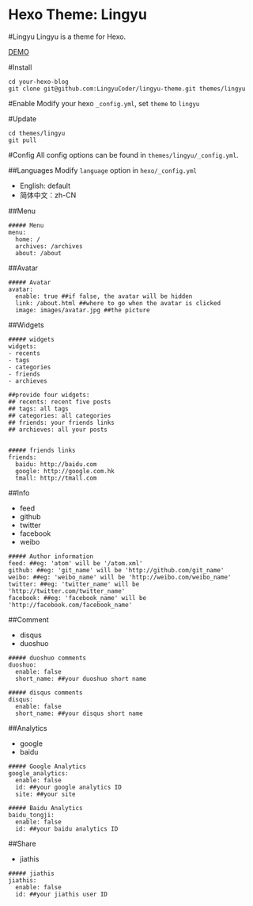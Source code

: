Hexo Theme: Lingyu
============

#Lingyu
Lingyu is a theme for Hexo.

[DEMO](http://plugins.lingyu.wang)

#Install
```
cd your-hexo-blog
git clone git@github.com:LingyuCoder/lingyu-theme.git themes/lingyu
```

#Enable
Modify your hexo `_config.yml`, set `theme` to `lingyu`

#Update
```
cd themes/lingyu
git pull
```

#Config
All config options can be found in `themes/lingyu/_config.yml`.

##Languages
Modify `language` option in `hexo/_config.yml` 

* English: default
* 简体中文：zh-CN

##Menu
```
##### Menu
menu:
  home: /
  archives: /archives
  about: /about
```

##Avatar
```
##### Avatar
avatar: 
  enable: true ##if false, the avatar will be hidden
  link: /about.html ##where to go when the avatar is clicked
  image: images/avatar.jpg ##the picture
```

##Widgets
```
##### widgets
widgets:
- recents
- tags
- categories
- friends
- archieves

##provide four widgets:
## recents: recent five posts
## tags: all tags
## categories: all categories
## friends: your friends links
## archieves: all your posts


##### friends links
friends:
  baidu: http://baidu.com
  google: http://google.com.hk
  tmall: http://tmall.com
```

##Info
* feed
* github
* twitter
* facebook
* weibo

```
##### Author information
feed: ##eg: 'atom' will be '/atom.xml'
github: ##eg: 'git_name' will be 'http://github.com/git_name'
weibo: ##eg: 'weibo_name' will be 'http://weibo.com/weibo_name'
twitter: ##eg: 'twitter_name' will be 'http://twitter.com/twitter_name'
facebook: ##eg: 'facebook_name' will be 'http://facebook.com/facebook_name'
```

##Comment
* disqus
* duoshuo

```
##### duoshuo comments
duoshuo:
  enable: false
  short_name: ##your duoshuo short name

##### disqus comments
disqus:
  enable: false
  short_name: ##your disqus short name
```

##Analytics
* google
* baidu

```
##### Google Analytics
google_analytics: 
  enable: false
  id: ##your google analytics ID
  site: ##your site

##### Baidu Analytics
baidu_tongji:
  enable: false
  id: ##your baidu analytics ID
```

##Share
* jiathis
```
##### jiathis
jiathis:
  enable: false
  id: ##your jiathis user ID
```

